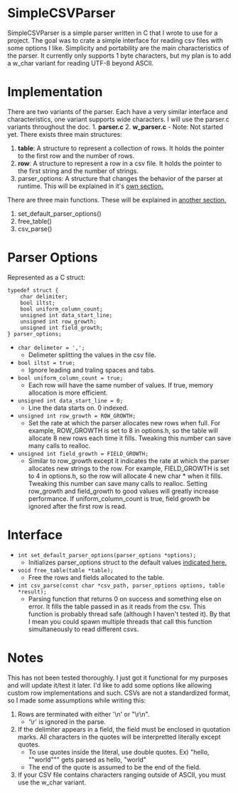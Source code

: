 # SimpleCSVParser
SimpleCSVParser is a simple parser written in C that I wrote to use for a project. The goal was to crate a simple interface for reading csv files with some options I like. Simplicity and portability are the main characteristics of the parser. It currently only supports 1 byte characters, but my plan is to add a w_char variant for reading UTF-8 beyond ASCII.

# Implementation
There are two variants of the parser. Each have a very similar interface and characteristics, one variant supports wide characters. I will use the parser.c variants throughout the doc.
    1. **parser.c**
    2. **w_parser.c**
        - Note: Not started yet.
There exists three main structures:
1. **table**: A structure to represent a collection of rows. It holds the pointer to the first row and the number of rows.
2. **row**: A structure to represent a row in a csv file. It holds the pointer to the first string and the number of strings.
3. parser_options: A structure that changes the behavior of the parser at runtime. This will be explained in it's [own section.](#parser-options)

There are three main functions. These will be explained in [another section.](#interface)
1. set_default_parser_options()
2. free_table()
3. csv_parse()

# Parser Options
Represented as a C struct:
```
typedef struct {
    char delimiter;
    bool iltst;
    bool uniform_column_count;
    unsigned int data_start_line;
    unsigned int row_growth;
    unsigned int field_growth;
} parser_options;
```
- `char delimeter = ',';`
    - Delimeter splitting the values in the csv file. 
- `bool iltst = true;`
    - Ignore leading and traling spaces and tabs.
- `bool uniform_column_count = true;`
    - Each row will have the same number of values. If true, memory allocation is more efficient.
- `unsigned int data_start_line = 0;`
    - Line the data starts on. 0 indexed.
- `unsigned int row_growth = ROW_GROWTH;`
    - Set the rate at which the parser allocates new rows when full. For example, ROW_GROWTH is set to 8 in options.h, so the table will allocate 8 new rows each time it fills. Tweaking this number can save many calls to realloc.
- `unsigned int field_growth = FIELD_GROWTH;`
    - Similar to row_growth except it indicates the rate at which the parser allocates new strings to the row. For example, FIELD_GROWTH is set to 4 in options.h, so the row will allocate 4 new char * when it fills. Tweaking this number can save many calls to realloc.
Setting row_growth and field_growth to good values will greatly increase performance. If uniform_column_count is true, field growth be ignored after the first row is read.

# Interface
- `int set_default_parser_options(parser_options *options);`
    - Initializes parser_options struct to the default values [indicated here.](#parser-options)
- `void free_table(table *table);`
    - Free the rows and fields allocated to the table.
- `int csv_parse(const char *csv_path, parser_options options, table *result);`
    - Parsing function that returns 0 on success and something else on error. It fills the table passed in as it reads from the csv. This function is probably thread safe (although I haven't tested it). By that I mean you could spawn multiple threads that call this function simultaneously to read different csvs.

# Notes
This has not been tested thoroughly. I just got it functional for my purposes and will update it/test it later. I'd like to add some options like allowing custom row implementations and such.
CSVs are not a standardized format, so I made some assumptions while writing this:
1. Rows are terminated with either '\n' or "\r\n".
   - '\r' is ignored in the parse.
2. If the delimiter appears in a field, the field must be enclosed in quotation marks. All characters in the quotes will be interpretted literally except quotes.
   - To use quotes inside the literal, use double quotes. Ex) "hello, ""world""" gets parsed as hello, "world"
   - The end of the quote is assumed to be the end of the field.
3. If your CSV file contains characters ranging outside of ASCII, you must use the w_char variant.

